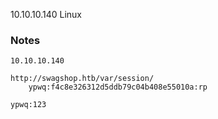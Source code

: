 10.10.10.140
Linux

### Notes

```text
10.10.10.140

http://swagshop.htb/var/session/
	ypwq:f4c8e326312d5ddb79c04b408e55010a:rp
	
ypwq:123
```